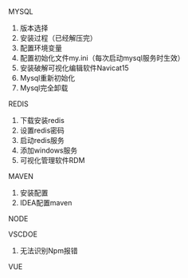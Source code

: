 MYSQL	
1. 版本选择	
2. 安装过程（已经解压完）	
3. 配置环境变量	
4. 配置初始化文件my.ini（每次启动mysql服务时生效）	
5. 安装破解可视化编辑软件Navicat15	
6. Mysql重新初始化	
7. Mysql完全卸载	

REDIS	

1. 下载安装redis	
2. 设置redis密码	
3. 启动redis服务	
4. 添加windows服务	
5. 可视化管理软件RDM	

MAVEN	

1. 安装配置	
2. IDEA配置maven	

NODE	

VSCDOE	

1. 无法识别Npm报错	

VUE	